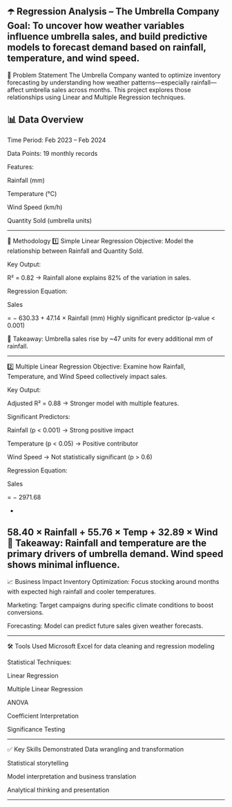 ☂️ Regression Analysis – The Umbrella Company
Goal: To uncover how weather variables influence umbrella sales, and build predictive models to forecast demand based on rainfall, temperature, and wind speed.
-------------------------------------------------------------------------------------------------------------------------------
🧠 Problem Statement
The Umbrella Company wanted to optimize inventory forecasting by understanding how weather patterns—especially rainfall—affect umbrella sales across months. This project explores those relationships using Linear and Multiple Regression techniques.

📊 Data Overview
-------------------------------------------------------------------------------------------------------------------------------
Time Period: Feb 2023 – Feb 2024

Data Points: 19 monthly records

Features:

Rainfall (mm)

Temperature (°C)

Wind Speed (km/h)

Quantity Sold (umbrella units)

----------------------------------------------------------------------------------------------------------------------------
🔎 Methodology
1️⃣ Simple Linear Regression
Objective: Model the relationship between Rainfall and Quantity Sold.

Key Output:

R² = 0.82 → Rainfall alone explains 82% of the variation in sales.

Regression Equation:

Sales

=
−
630.33
+
47.14
×
Rainfall (mm)
Highly significant predictor (p-value < 0.001)

🎯 Takeaway: Umbrella sales rise by ~47 units for every additional mm of rainfall.

----------------------------------------------------------------------------------------------------------------------------
2️⃣ Multiple Linear Regression
Objective: Examine how Rainfall, Temperature, and Wind Speed collectively impact sales.

Key Output:

Adjusted R² = 0.88 → Stronger model with multiple features.

Significant Predictors:

Rainfall (p < 0.001) → Strong positive impact

Temperature (p < 0.05) → Positive contributor

Wind Speed → Not statistically significant (p > 0.6)

Regression Equation:

Sales

=
−
2971.68

+
58.40
×
Rainfall
+
55.76
×
Temp
+
32.89
×
Wind
🎯 Takeaway: Rainfall and temperature are the primary drivers of umbrella demand. Wind speed shows minimal influence.
----------------------------------------------------------------------------------------------------------------------------
📈 Business Impact
Inventory Optimization: Focus stocking around months with expected high rainfall and cooler temperatures.

Marketing: Target campaigns during specific climate conditions to boost conversions.

Forecasting: Model can predict future sales given weather forecasts.

----------------------------------------------------------------------------------------------------------------------------
🛠️ Tools Used
Microsoft Excel for data cleaning and regression modeling

Statistical Techniques:

Linear Regression

Multiple Linear Regression

ANOVA

Coefficient Interpretation

Significance Testing

---------------------------------------------------------------------------------------------------------------------------
✅ Key Skills Demonstrated
Data wrangling and transformation

Statistical storytelling

Model interpretation and business translation

Analytical thinking and presentation

---------------------------------------------------------------------------------------------------------------------------
